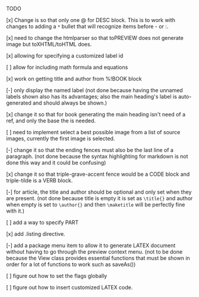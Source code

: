 TODO


[x] Change is so that only one @ for DESC block. This is to work with changes to adding a `*` bullet that will recognize items before - or :.

[x] need to change the htmlparser so that toPREVIEW does not generate image but toXHTML/toHTML does.

[x] allowing for specifying a customized label id

[ ] allow for including math formula and equations

[x] work on getting title and author from %!BOOK block

[-] only display the named label (not done because having the unnamed labels shown also has its advantages; also the main heading's label is auto-generated and should always be shown.)

[x] change it so that for book generating the main heading
isn't need of a ref, and only the base the is needed.

[ ] need to implement select a best possible image from a
list of source images, currently the first image is selected.

[-] change it so that the ending fences must also be the last
line of a paragraph. (not done because the syntax highlighting for markdown is not done this way and it could be confusing)

[x] change it so that triple-grave-accent fence would be a CODE block and triple-tilde is a VERB block.

[-] for article, the title and author should be optional and only set when they are present. (not done because title is empty it is set as `\title{}` and author when empty is set to `\author{}` and then `\maketitle` will be perfectly fine with it.)

[ ] add a way to specify PART

[x] add .listing directive.

[-] add a package menu item to allow it to generate LATEX document without having to go through the preview context menu. (not to be done because the View class provides essential functions that must be shown in order for a lot of functions to work such as saveAs())

[ ] figure out how to set the flags globally

[ ] figure out how to insert customized LATEX code.
